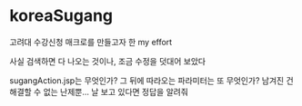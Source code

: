 # koreaSugang
고려대 수강신청 매크로를 만들고자 한 my effort

사실 검색하면 다 나오는 것이나, 조금 수정을 덧대어 보았다

sugangAction.jsp는 무엇인가?
그 뒤에 따라오는 파라미터는 또 무엇인가?
남겨진 건 해결할 수 없는 난제뿐...
날 보고 있다면 정답을 알려줘

